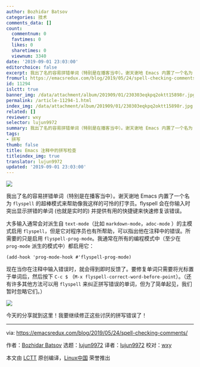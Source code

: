 ```yaml
---
author: Bozhidar Batsov
categories: 技术
comments_data: []
count:
  commentnum: 0
  favtimes: 0
  likes: 0
  sharetimes: 0
  viewnum: 3340
date: '2019-09-01 23:03:00'
editorchoice: false
excerpt: 我出了名的容易拼错单词（特别是在播客当中）。谢天谢地 Emacs 内置了一个名为 flyspell 的超棒模式来帮助像我这样的可怜的打字员。
fromurl: https://emacsredux.com/blog/2019/05/24/spell-checking-comments/
id: 11294
islctt: true
banner_img: /data/attachment/album/201909/01/230303eqkpq2oktt15898r.jpg
permalink: /article-11294-1.html
index_img: /data/attachment/album/201909/01/230303eqkpq2oktt15898r.jpg.thumb.jpg
related: []
reviewer: wxy
selector: lujun9972
summary: 我出了名的容易拼错单词（特别是在播客当中）。谢天谢地 Emacs 内置了一个名为 flyspell 的超棒模式来帮助像我这样的可怜的打字员。
tags:
- 拼写
thumb: false
title: Emacs 注释中的拼写检查
titleindex_img: true
translator: lujun9972
updated: '2019-09-01 23:03:00'
---
```


![](/data/attachment/album/201909/01/230303eqkpq2oktt15898r.jpg)


我出了名的容易拼错单词（特别是在播客当中）。谢天谢地 Emacs 内置了一个名为 `flyspell` 的超棒模式来帮助像我这样的可怜的打字员。flyspell 会在你输入时突出显示拼错的单词 (也就是实时的) 并提供有用的快捷键来快速修复该错误。


大多输入通常会对派生自 `text-mode`（比如 `markdown-mode`，`adoc-mode` ）的主模式启用 `flyspell`，但是它对程序员也有所帮助，可以指出他在注释中的错误。所需要的只是启用 `flyspell-prog-mode`。我通常在所有的编程模式中（至少在 `prog-mode` 派生的模式中）都启用它：



```
(add-hook 'prog-mode-hook #'flyspell-prog-mode)
```

现在当你在注释中输入错误时，就会得到即时反馈了。要修复单词只需要将光标置于单词后，然后按下 `C-c $` （`M-x flyspell-correct-word-before-point`）。（还有许多其他方法可以用 `flyspell` 来纠正拼写错误的单词，但为了简单起见，我们暂时忽略它们。）


![](/data/attachment/album/201909/01/230347dgrbogrsgb19go2l.gif)


今天的分享就到这里！我要继续修正这些讨厌的拼写错误了！




---


via: <https://emacsredux.com/blog/2019/05/24/spell-checking-comments/>


作者：[Bozhidar Batsov](https://emacsredux.com) 选题：[lujun9972](https://github.com/lujun9972) 译者：[lujun9972](https://github.com/lujun9972) 校对：[wxy](https://github.com/wxy)


本文由 [LCTT](https://github.com/LCTT/TranslateProject) 原创编译，[Linux中国](https://linux.cn/) 荣誉推出